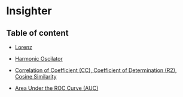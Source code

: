 # Insighter

## Table of content

- [Lorenz](Lorenz/README.md)

- [Harmonic Oscilator](HarmonicOscilator/README.md)

- [Correlation of Coefficient (CC), Coefficient of Determination (R2), Cosine Similarity](CC_vs_R2/cc_vs_r2.ipynb)

- [Area Under the ROC Curve (AUC)](AUC_ROC/AUC_ROC.ipynb)